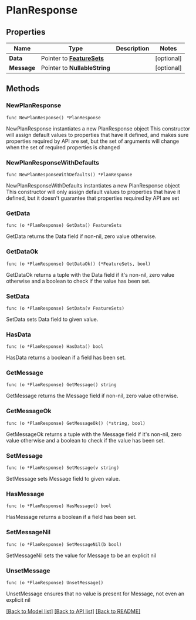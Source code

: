 # PlanResponse

## Properties

Name | Type | Description | Notes
------------ | ------------- | ------------- | -------------
**Data** | Pointer to [**FeatureSets**](FeatureSets.md) |  | [optional] 
**Message** | Pointer to **NullableString** |  | [optional] 

## Methods

### NewPlanResponse

`func NewPlanResponse() *PlanResponse`

NewPlanResponse instantiates a new PlanResponse object
This constructor will assign default values to properties that have it defined,
and makes sure properties required by API are set, but the set of arguments
will change when the set of required properties is changed

### NewPlanResponseWithDefaults

`func NewPlanResponseWithDefaults() *PlanResponse`

NewPlanResponseWithDefaults instantiates a new PlanResponse object
This constructor will only assign default values to properties that have it defined,
but it doesn't guarantee that properties required by API are set

### GetData

`func (o *PlanResponse) GetData() FeatureSets`

GetData returns the Data field if non-nil, zero value otherwise.

### GetDataOk

`func (o *PlanResponse) GetDataOk() (*FeatureSets, bool)`

GetDataOk returns a tuple with the Data field if it's non-nil, zero value otherwise
and a boolean to check if the value has been set.

### SetData

`func (o *PlanResponse) SetData(v FeatureSets)`

SetData sets Data field to given value.

### HasData

`func (o *PlanResponse) HasData() bool`

HasData returns a boolean if a field has been set.

### GetMessage

`func (o *PlanResponse) GetMessage() string`

GetMessage returns the Message field if non-nil, zero value otherwise.

### GetMessageOk

`func (o *PlanResponse) GetMessageOk() (*string, bool)`

GetMessageOk returns a tuple with the Message field if it's non-nil, zero value otherwise
and a boolean to check if the value has been set.

### SetMessage

`func (o *PlanResponse) SetMessage(v string)`

SetMessage sets Message field to given value.

### HasMessage

`func (o *PlanResponse) HasMessage() bool`

HasMessage returns a boolean if a field has been set.

### SetMessageNil

`func (o *PlanResponse) SetMessageNil(b bool)`

 SetMessageNil sets the value for Message to be an explicit nil

### UnsetMessage
`func (o *PlanResponse) UnsetMessage()`

UnsetMessage ensures that no value is present for Message, not even an explicit nil

[[Back to Model list]](../README.md#documentation-for-models) [[Back to API list]](../README.md#documentation-for-api-endpoints) [[Back to README]](../README.md)


